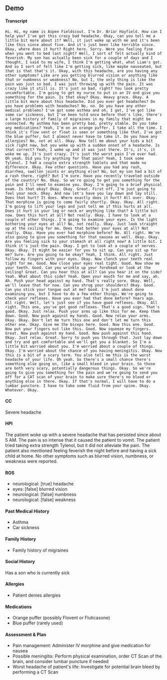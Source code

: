 Demo
---
#### Transcript
```
Hi. Hi, my name is Aspen Fieldscout. I'm Dr. Briar Hayfield. How can I help you? I've got this crazy bad headache. Okay, can you tell me a little bit more about it? Well, it just woke up with me and it's been like this since about five. And it's just been like terrible since. Okay, where does it hurt? Right here. Sorry. Were you feeling fine when you went to bed last night? Well, I sort of felt actually kind of feverish. My son has actually been sick for a couple of days and I thought, I said to my wife, I think I'm getting what, what Liam's got. And so I sort of felt like I'm getting sick, like maybe nauseated, but that is that that's it. Okay, with this headache, are you having any other symptoms? Like are you getting blurred vision or anything like that or numbness or weakness? No, but I, the only thing is like the pain was just so bad. I was just throwing up with the pain. It was crazy like it still is. It's just so bad, right? You look pretty uncomfortable. I'm going to get my nurse to put in an IV and give you something for the pain. Is that okay? Okay. Heavy grace. Okay. A little bit more about this headache. Did you ever get headaches? Do you have problems with headaches? No, no. Do you have any other medical problems? I've got some asthma and oh, I got, I've got like some car sickness, but I've been told once before that's like, there's a large history of family of migraines in my family that might be connected. My asthma has been pretty bad, pretty stable. Do you take any medications? Yeah, I'm on an orange puffer. I take all the time. I think it's flow vent or float is seen or something like that. I've got the blue puffer, but I almost never have to take it. Do you have any allergies? No, not at all. Okay. Now tell me about your kids a bit sick right now, but you woke up with a sudden onset of a headache. Is that correct? Yeah, I woke up and it was just there. It's, it's, it woke me up. It's just crazy. It's just the worst pain I've ever had. Oh yeah. Did you try anything for that pain? Yeah, I took some Tylenol. I had a couple extra strength tablets and that made no difference. Okay. Few other questions. Have you had any rash, diarrhea, swollen joints or anything else? No, but my son had a bit of a rash there, right? But I'm sure. Have you recently traveled outside of the country? No. Okay. So we're going to get you something for the pain and I'll need to examine you. Okay. I'm going to a brief physical exam. Is that okay? Okay. Okay. Great. First off, I'm just going to feel your neck. Okay. And now let's have you lay down and lay still. Does that hurt? It does. Where exactly does it hurt? All over. Okay. That morphine is going to come fairly shortly. Okay. Okay. All right. I'm going to lift your legs and just tell me if this hurts at all. Does it hurt in your leg or neck or anything like that? A little bit now. Does this hurt at all? Not really. Okay. I have to look at a couple of other things. I'm going to examine your eyes. Is the light bothering your eyes at all? No, not really. Okay. Just look straight up at the ceiling for me. Does that bother your eyes at all? Not really. Okay. Have you ever had morphine before? No. All right. We're also going to give you something for that nausea as well. Okay. Okay. Are you feeling sick to your stomach at all right now? A little bit. I think it's just the pain. Okay. I got to look at a couple of nerves. Okay. Okay. It might be easier for you to sit up. Can you sit up for me? Sure. Are you going to be okay? Yeah, I think. All right. Just follow my fingers with your eyes. Okay. Now clench your teeth real tight for me. Good. Now close your eyes real tight. Good. Now show me your teeth. Good. Can you wrinkle up your forehead or look at the ceiling? Great. Can you hear this at all? Can you hear it on the side? Yeah. What about this side? Yeah. Open your mouth for me and say, ah. Ah. Push your head against my hand. That's really sore. Okay. Well, we'll leave that for now. Can you shrug your shoulders? Okay. Good. Can you stick your tongue out at me? Good. I'm just about done examining you, but I have to do a few other things. We're going to check your reflexes. Have you ever had that done before? Years ago. All right. Well, let's just see if you have good reflexes. Okay. All right. This one, you've got good reflexes. That's a good sign. That's good. Okay. Just relax. Push your arms up like this for me. Keep them down. Good. Now push against my hands. Good. Now relax your arms. Okay. Okay. Don't let me turn this one and don't let me turn this other one. Okay. Give me the biceps here. Good. Now this one. Good. Now put your fingers out like this. Good. Now squeeze my fingers. Great. Now push against my hand. Good. Now push against this hand. Okay. Just relax. Great. Sorry to push you through that. Just lay down and try and get comfortable and we'll get you a blanket. So I'm a little bit worried about you. I'm worried about a couple of things. Okay. I'm worried about the chance of you having meningitis. Okay. Now this is a bit of a scary term. You also tell me this is the worst headache of your life. Oh yeah. So there's a small chance there's something else going on, like a small bleed in your brain. So those are both very scary, potentially dangerous things. Okay. So we're going to give you something for the pain and we're going to send you off for a CAT scan of your brain to make sure there's no blood or anything else in there. Okay. If that's normal, I will have to do a lumbar puncture. I have to take some fluid from your spine. Okay. Whatever. Okay.
```

#### CC 
Severe headache 

#### HPI 
The patient woke up with a severe headache that has persisted since about 5 AM. The pain is so intense that it caused the patient to vomit. The patient tried taking extra strength Tylenol, but it did not alleviate the pain. The patient also mentioned feeling feverish the night before and having a sick child at home. No other symptoms such as blurred vision, numbness, or weakness were reported.

#### ROS 
- neurological: [true] headache 
- eyes: [false] blurred vision 
- neurological: [false] numbness 
- neurological: [false] weakness 

#### Past Medical History 
- Asthma
- Car sickness

#### Family History 
- Family history of migraines

#### Social History 
Has a son who is currently sick

#### Allergies 
- Patient denies allergies

#### Medications 
- Orange puffer (possibly Flovent or Fluticasone)
- Blue puffer (rarely used)

#### Assessment & Plan 
- Pain management: Administer IV morphine and give medication for nausea
- Possible meningitis: Perform physical examination, order CT Scan of the brain, and consider lumbar puncture if needed
- Worst headache of patient's life: Investigate for potential brain bleed by performing a CT Scan


